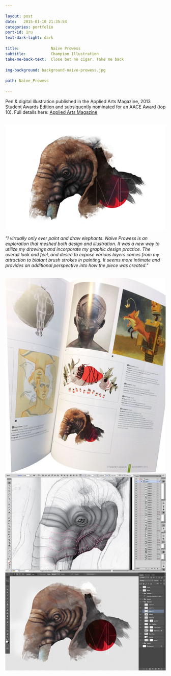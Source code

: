```yaml
---

layout: post
date:   2015-01-10 21:35:54
categories: portfolio
port-id: 1ru
text-dark-light: dark

title:              Naive Prowess
subtitle:           Champion Illustration
take-me-back-text:  Close but no cigar. Take me back

img-background: background-naive-prowess.jpg

path: Naive_Prowess

---
```


Pen & digital illustration published in the Applied Arts Magazine, 2013 Student Awards Edition and subsiquently nominated for an AACE Award (top 10). Full details here: <a href="http://www.appliedartsmag.com/winners_gallery/archive/?id=1086&year=2013&clip=1" target="_blank">Applied Arts Magazine</a>

<div className="image-container">
    <img className="clear" src=""/>
    <img className="w4" src="./img/work/winter/naive-prowess.jpg">
</div>

<i>"I virtually only ever paint and draw elephants. Naive Prowess is an exploration that meshed both design and illustration. It was a new way to utilize my drawings and incorporate my graphic design practice. The overall look and feel, and desire to expose various layers comes from my attraction to blatant brush strokes in painting. It seems more intimate and provides an additional perspective into how the piece was created."</i>

<div className="image-container">
    <img className="clear" src=""/>
    <img className="w2" src="./img/work/winter/naive-prowess-magazine.jpg">
    <img className="w2" src="./img/work/winter/naive-prowess-illustrator.jpg">
    <img className="w2" src="./img/work/winter/naive-prowess-photoshop.jpg">
</div>
